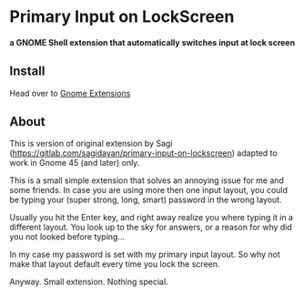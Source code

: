 # Primary Input on LockScreen

#### a GNOME Shell extension that automatically switches input at lock screen

## Install

Head over to [Gnome Extensions](https://extensions.gnome.org/extension/4727/primary-input-on-lockscreen/) 

## About
This is version of original extension by Sagi (https://gitlab.com/sagidayan/primary-input-on-lockscreen) adapted to work in Gnome 45 (and later) only.

This is a small simple extension that solves an annoying issue for me and some friends. 
In case you are using more then one input layout, you could be typing your (super strong, long, smart) password 
in the wrong layout.

Usually you hit the Enter key, and right away realize you where typing it in a different layout. You look up to the sky for answers, or a reason for why did you not looked before typing...

In my case my password is set with my primary input layout. So why not make that layout default every time you lock the screen.

Anyway. Small extension. Nothing special.

